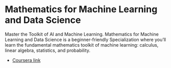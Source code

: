 # Mathematics for Machine Learning and Data Science
Master the Toolkit of AI and Machine Learning. Mathematics for Machine Learning and Data Science is a beginner-friendly Specialization where you’ll learn the fundamental mathematics toolkit of machine learning: calculus, linear algebra, statistics, and probability.

* [Coursera link](https://www.coursera.org/specializations/mathematics-for-machine-learning-and-data-science)
